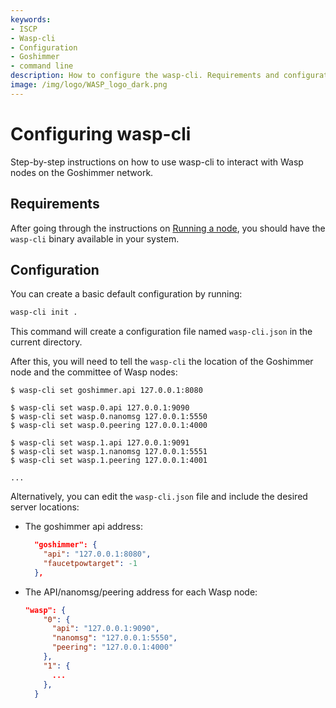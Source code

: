 ```yaml
---
keywords:
- ISCP
- Wasp-cli
- Configuration
- Goshimmer
- command line
description: How to configure the wasp-cli. Requirements and configuration parameters.
image: /img/logo/WASP_logo_dark.png
---
```


# Configuring wasp-cli

Step-by-step instructions on how to use wasp-cli to interact with Wasp nodes on the Goshimmer network.

## Requirements

After going through the instructions on [Running a node](./running-a-node.md), you should have the `wasp-cli` binary available in your system.

## Configuration

You can create a basic default configuration by running:

```bash
wasp-cli init .
````

This command will create a configuration file named `wasp-cli.json` in the current directory.

After this, you will need to tell the `wasp-cli` the location of the Goshimmer node and the
committee of Wasp nodes:

```shell
$ wasp-cli set goshimmer.api 127.0.0.1:8080

$ wasp-cli set wasp.0.api 127.0.0.1:9090
$ wasp-cli set wasp.0.nanomsg 127.0.0.1:5550
$ wasp-cli set wasp.0.peering 127.0.0.1:4000

$ wasp-cli set wasp.1.api 127.0.0.1:9091
$ wasp-cli set wasp.1.nanomsg 127.0.0.1:5551
$ wasp-cli set wasp.1.peering 127.0.0.1:4001

...
```

Alternatively, you can edit the `wasp-cli.json` file and include the desired server locations:

- The goshimmer api address:

  ```json
    "goshimmer": {
      "api": "127.0.0.1:8080",
      "faucetpowtarget": -1
    },
  ```

- The API/nanomsg/peering address for each Wasp node:

  ```json
  "wasp": {
      "0": {
        "api": "127.0.0.1:9090",
        "nanomsg": "127.0.0.1:5550",
        "peering": "127.0.0.1:4000"
      },
      "1": {
        ...
      },
    }
  ```
